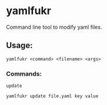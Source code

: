 # yamlfukr
Command line tool to modify yaml files.

## Usage:

	yamlfukr <command> <filename> <args>


### Commands:

	update

```
yamlfukr update file.yaml key value
```
